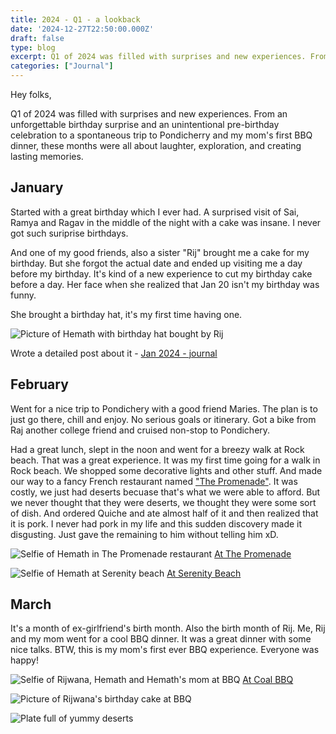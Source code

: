 ```yaml
---
title: 2024 - Q1 - a lookback
date: '2024-12-27T22:50:00.000Z'
draft: false
type: blog
excerpt: Q1 of 2024 was filled with surprises and new experiences. From an unforgettable birthday surprise and an unintentional pre-birthday celebration to a spontaneous trip to Pondicherry and my mom's first BBQ dinner, these months were all about laughter, exploration, and creating lasting memories.
categories: ["Journal"]
---
```


Hey folks,

Q1 of 2024 was filled with surprises and new experiences. From an unforgettable birthday surprise and an unintentional pre-birthday celebration to a spontaneous trip to Pondicherry and my mom's first BBQ dinner, these months were all about laughter, exploration, and creating lasting memories.

## January
Started with a great birthday which I ever had. A surprised visit of Sai, Ramya and Ragav in the middle of the night with a cake was insane. I never got such suriprise birthdays.

And one of my good friends, also a sister "Rij" brought me a cake for my birthday. But she forgot the actual date and ended up visiting me a day before my birthday. It's kind of a new experience to cut my birthday cake before a day. Her face when she realized that Jan 20 isn't my birthday was funny.

She brought a birthday hat, it's my first time having one.

![Picture of Hemath with birthday hat bought by Rij](/images/2024-lookback/hemath-with-birthday-cap-min.jpg)

Wrote a detailed post about it - [Jan 2024 - journal](/blog/journal-jan-2024)

## February
Went for a nice trip to Pondichery with a good friend Maries. The plan is to just go there, chill and enjoy. No serious goals or itinerary. Got a bike from Raj another college friend and cruised non-stop to Pondichery.

Had a great lunch, slept in the noon and went for a breezy walk at Rock beach. That was a great experience. It was my first time going for a walk in Rock beach. We shopped some decorative lights and other stuff. And made our way to a fancy French restaurant named ["The Promenade"](https://www.google.com/maps/place/The+Promenade/@11.9332992,79.8331541,17z/data=!4m9!3m8!1s0x3a53622caf0cef77:0x8a37188ff71b58e7!5m2!4m1!1i2!8m2!3d11.933294!4d79.835729!16s%2Fg%2F1tp0c2tl?entry=ttu&g_ep=EgoyMDI0MTIxMS4wIKXMDSoASAFQAw%3D%3D). It was costly, we just had deserts becuase that's what we were able to afford. But we never thought that they were deserts, we thought they were some sort of dish. And ordered Quiche and ate almost half of it and then realized that it is pork. I never had pork in my life and this sudden discovery made it disgusting. Just gave the remaining to him without telling him xD.

![Selfie of Hemath in The Promenade restaurant](/images/2024-lookback/hemath-selfie-at-promenade.jpeg)
[At The Promenade](https://www.instagram.com/p/C3dOXpGPUCP/)

![Selfie of Hemath at Serenity beach](/images/2024-lookback/hemath-at-serenity-beach.jpeg)
[At Serenity Beach](https://www.instagram.com/p/C3jl4T0ykKR/)


## March
It's a month of ex-girlfriend's birth month. Also the birth month of Rij. Me, Rij and my mom went for a cool BBQ dinner. It was a great dinner with some nice talks. BTW, this is my mom's first ever BBQ experience. Everyone was happy!

![Selfie of Rijwana, Hemath and Hemath's mom at BBQ](/images/2024-lookback/rijwana-me-mom-at-bbq.jpeg)
[At Coal BBQ](https://www.instagram.com/p/C4gESngSwKp/)

![Picture of Rijwana's birthday cake at BBQ](/images/2024-lookback/birthday-cake-of-rijwana.jpg)

![Plate full of yummy deserts](/images/2024-lookback/bbq-desert-plate.jpg)
